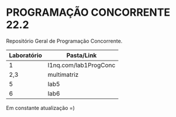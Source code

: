 # PROGRAMAÇÃO CONCORRENTE 22.2

Repositório Geral de Programação Concorrente. 

| Laboratório 	| Pasta/Link            	|
|-------------	|-----------------------	|
| 1           	| l1nq.com/lab1ProgConc 	|
| 2,3         	| multimatriz           	|
| 5           	| lab5                  	|
| 6             | lab6                      |

Em constante atualização =)